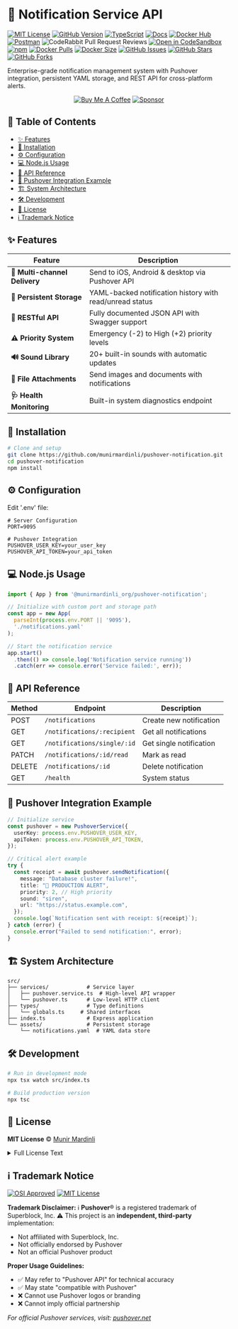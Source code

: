 # 🔔 Notification Service API

[![MIT License](https://img.shields.io/badge/license-MIT-blue.svg)](LICENSE)
[![GitHub Version](https://img.shields.io/github/package-json/v/munirmardinli/pushover-notification?color=green&label=version)](https://github.com/munirmardinli/pushover-notification)
[![TypeScript](https://img.shields.io/badge/lang-typescript-3178C6.svg)](https://www.typescriptlang.org/)
[![Docs](https://img.shields.io/badge/docs-typedoc-blueviolet.svg)](https://munirmardinli.github.io/pushover-notification//)
[![Docker Hub](https://img.shields.io/badge/docker%20-Image-blue?logo=docker&logoColor=white)](https://hub.docker.com/r/mardinlimunir/pushover-notification)
[![Postman](https://img.shields.io/badge/Postman-API-orange?logo=postman&logoColor=white)](https://www.postman.com/munirmardinli-team/api-reference/collection/9aqkw6v/pushover-notification-api?action=share&creator=45781554)
![CodeRabbit Pull Request Reviews](https://img.shields.io/coderabbit/prs/github/munirmardinli/pushover-notification?utm_source=oss&utm_medium=github&utm_campaign=munirmardinli%2Fpushover-notification&labelColor=171717&color=FF570A&link=https%3A%2F%2Fcoderabbit.ai&label=CodeRabbit+Reviews)
[![Open in CodeSandbox](https://img.shields.io/badge/Open%20in-Codesandbox-black?logo=codesandbox&logoColor=white)](https://codesandbox.io/p/github/munirmardinli/pushover-notification/main?import=true)
[![npm](https://img.shields.io/npm/v/@munirmardinli_org/pushover-notification)](https://www.npmjs.com/package/@munirmardinli_org/pushover-notification)
[![Docker Pulls](https://img.shields.io/docker/pulls/mardinlimunir/pushover-notification)](https://hub.docker.com/r/mardinlimunir/pushover-notification)
[![Docker Size](https://img.shields.io/docker/image-size/mardinlimunir/pushover-notification/latest)](https://hub.docker.com/r/mardinlimunir/pushover-notification)
[![GitHub Issues](https://img.shields.io/github/issues/munirmardinli/pushover-notification)](https://github.com/munirmardinli/pushover-notification/issues)
[![GitHub Stars](https://img.shields.io/github/stars/munirmardinli/pushover-notification)](https://github.com/munirmardinli/pushover-notification/stargazers)
[![GitHub Forks](https://img.shields.io/github/forks/munirmardinli/pushover-notification)](https://github.com/munirmardinli/pushover-notification/network/members)

Enterprise-grade notification management system with Pushover integration, persistent YAML storage, and REST API for cross-platform alerts.

<p align="center">
  <a href="https://www.buymeacoffee.com/munirmardinli" target="_blank"><img src="https://img.shields.io/badge/Buy%20Me%20a%20Coffee-yellow?style=for-the-badge&logo=buy-me-a-coffee&logoColor=black" alt="Buy Me A Coffee" /></a>
  <a href="https://github.com/sponsors/munirmardinli"><img alt="Sponsor" src="https://img.shields.io/badge/sponsor-30363D?style=for-the-badge&logo=GitHub-Sponsors&logoColor=%23white" /></a>
</p>

## 📖 Table of Contents
- [✨ Features](#-features)
- [🚀 Installation](#-installation)
- [⚙️ Configuration](#️-configuration)
- [💻 Node.js Usage](#-nodejs-usage)
- [📡 API Reference](#-api-reference)
- [🔌 Pushover Integration Example](#-pushover-integration-example)
- [🏗 System Architecture](#-system-architecture)
- [🛠 Development](#-development)
- [📄 License](#-license)
- [ℹ️ Trademark Notice](#ℹ️-trademark-notice)

## ✨ Features

| Feature | Description |
|---------|-------------|
| **📱 Multi-channel Delivery** | Send to iOS, Android & desktop via Pushover API |
| **💾 Persistent Storage** | YAML-backed notification history with read/unread status |
| **🔌 RESTful API** | Fully documented JSON API with Swagger support |
| **⚠️ Priority System** | Emergency (-2) to High (+2) priority levels |
| **🔊 Sound Library** | 20+ built-in sounds with automatic updates |
| **📎 File Attachments** | Send images and documents with notifications |
| **🩺 Health Monitoring** | Built-in system diagnostics endpoint |

## 🚀 Installation

```bash
# Clone and setup
git clone https://github.com/munirmardinli/pushover-notification.git
cd pushover-notification
npm install
```

## ⚙️ Configuration

Edit '.env' file:

```dotenv
# Server Configuration
PORT=9095

# Pushover Integration
PUSHOVER_USER_KEY=your_user_key
PUSHOVER_API_TOKEN=your_api_token

```

## 💻 Node.js Usage

```typescript
import { App } from '@munirmardinli_org/pushover-notification';

// Initialize with custom port and storage path
const app = new App(
  parseInt(process.env.PORT || '9095'),
  './notifications.yaml'
);

// Start the notification service
app.start()
  .then(() => console.log('Notification service running'))
  .catch(err => console.error('Service failed:', err));
```

## 📡 API Reference

| Method | Endpoint                    | Description             |
| ------ | --------------------------- | ----------------------- |
| POST   | `/notifications`            | Create new notification |
| GET    | `/notifications/:recipient` | Get all notifications   |
| GET    | `/notifications/single/:id` | Get single notification |
| PATCH  | `/notifications/:id/read`   | Mark as read            |
| DELETE | `/notifications/:id`        | Delete notification     |
| GET    | `/health`                   | System status           |

## 🔌 Pushover Integration Example

```ts
// Initialize service
const pushover = new PushoverService({
  userKey: process.env.PUSHOVER_USER_KEY,
  apiToken: process.env.PUSHOVER_API_TOKEN,
});

// Critical alert example
try {
  const receipt = await pushover.sendNotification({
    message: "Database cluster failure!",
    title: "🚨 PRODUCTION ALERT",
    priority: 2, // High priority
    sound: "siren",
    url: "https://status.example.com",
  });
  console.log(`Notification sent with receipt: ${receipt}`);
} catch (error) {
  console.error("Failed to send notification:", error);
}
```

## 🏗 System Architecture

```text
src/
├── services/            # Service layer
│   ├── pushover.service.ts  # High-level API wrapper
│   └── pushover.ts      # Low-level HTTP client
├── types/               # Type definitions
│   └── globals.ts     # Shared interfaces
├── index.ts             # Express application
└── assets/              # Persistent storage
    └── notifications.yaml  # YAML data store
```

## 🛠 Development

```bash
# Run in development mode
npx tsx watch src/index.ts

# Build production version
npx tsc
```

## 📄 License

**MIT License** © [Munir Mardinli](https://linktr.ee/munirmardinli)

<details>
<summary>Full License Text</summary>

```text
MIT License

Copyright (c) 2025 Munir Mardinli

Permission is hereby granted, free of charge, to any person obtaining a copy
of this software and associated documentation files (the "Software"), to deal
in the Software without restriction, including without limitation the rights
to use, copy, modify, merge, publish, distribute, sublicense, and/or sell
copies of the Software, and to permit persons to whom the Software is
furnished to do so, subject to the following conditions:

The above copyright notice and this permission notice shall be included in all
copies or substantial portions of the Software.

THE SOFTWARE IS PROVIDED "AS IS", WITHOUT WARRANTY OF ANY KIND, EXPRESS OR
IMPLIED, INCLUDING BUT NOT LIMITED TO THE WARRANTIES OF MERCHANTABILITY,
FITNESS FOR A PARTICULAR PURPOSE AND NONINFRINGEMENT. IN NO EVENT SHALL THE
AUTHORS OR COPYRIGHT HOLDERS BE LIABLE FOR ANY CLAIM, DAMAGES OR OTHER
LIABILITY, WHETHER IN AN ACTION OF CONTRACT, TORT OR OTHERWISE, ARISING FROM,
OUT OF OR IN CONNECTION WITH THE SOFTWARE OR THE USE OR OTHER DEALINGS IN THE
SOFTWARE.
```
</details>

## ℹ️ Trademark Notice

[![OSI Approved](https://img.shields.io/badge/OSI-Approved-blue.svg)](https://opensource.org/licenses/MIT)
[![MIT License](https://img.shields.io/badge/License-MIT-yellow.svg)](https://opensource.org/licenses/MIT)

**Trademark Disclaimer:**
ℹ️ **Pushover**® is a registered trademark of Superblock, Inc.
⚠️ This project is an **independent, third-party** implementation:
- Not affiliated with Superblock, Inc.
- Not officially endorsed by Pushover
- Not an official Pushover product

**Proper Usage Guidelines:**
- ✅ May refer to "Pushover API" for technical accuracy
- ✅ May state "compatible with Pushover"
- ❌ Cannot use Pushover logos or branding
- ❌ Cannot imply official partnership

*For official Pushover services, visit: [pushover.net](https://pushover.net)*
